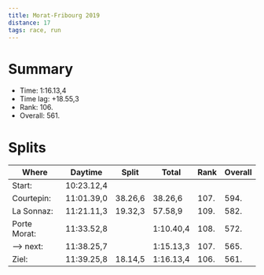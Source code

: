 ```yaml
---
title: Morat-Fribourg 2019
distance: 17
tags: race, run
---
```


# Summary

* Time: 1:16.13,4
* Time lag: +18.55,3
* Rank: 106.
* Overall: 561.

# Splits

| Where         | Daytime    | Split   | Total     | Rank | Overall |
| -----         | ---------- | ------- | --------- | ---- | ------- |
|Start:         | 10:23.12,4 |         |           |      |         |
|Courtepin:     | 11:01.39,0 | 38.26,6 | 38.26,6   | 107. |  594.   |
|La Sonnaz:     | 11:21.11,3 | 19.32,3 | 57.58,9   | 109. |  582.   |
|Porte Morat:   | 11:33.52,8 |         | 1:10.40,4 | 108. |  572.   |
|--> next:      | 11:38.25,7 |         | 1:15.13,3 | 107. |  565.   |
|Ziel:          | 11:39.25,8 | 18.14,5 | 1:16.13,4 | 106. |  561.   |
